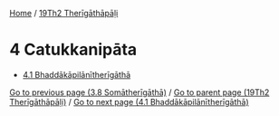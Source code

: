 
[Home](/) / [19Th2 Therīgāthāpāḷi](/tipitaka/19Th2.md)

# 4 Catukkanipāta

* [4.1 Bhaddākāpilānītherīgāthā](/tipitaka/19Th2/4/4.1.md)

[Go to previous page (3.8 Somātherīgāthā)](/tipitaka/19Th2/3/3.8.md) / [Go to parent page (19Th2 Therīgāthāpāḷi)](/tipitaka/19Th2/0.md) / [Go to next page (4.1 Bhaddākāpilānītherīgāthā)](/tipitaka/19Th2/4/4.1.md)



